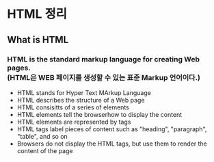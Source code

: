 # HTML 정리

## What is HTML
### HTML is the standard markup language for creating Web pages. <br>(HTML은 WEB 페이지를 생성할 수 있는 표준 Markup 언어이다.)

- HTML stands  for Hyper Text MArkup Language
- HTML describes the structure of a Web page
- HTML consisitts of a series of elements
- HTML elements tell the browserhow to display the content
- HTML elements are represented by tags
- HTML tags label pieces of content such as "heading", "paragraph", "table", and so on
- Browsers do not display the HTML tags, but use them to render the content of the page
